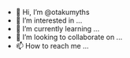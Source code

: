 - 👋 Hi, I’m @otakumyths
- 👀 I’m interested in ...
- 🌱 I’m currently learning ...
- 💞️ I’m looking to collaborate on ...
- 📫 How to reach me ...

<!---
otakumyths/otakumyths is a ✨ special ✨ repository because its `README.md` (this file) appears on your GitHub profile.
You can click the Preview link to take a look at your changes.
--->
